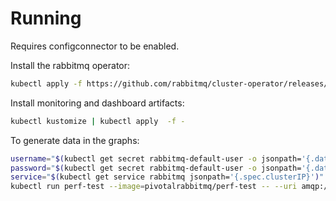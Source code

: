 # Running 

Requires configconnector to be enabled.

Install the rabbitmq operator:
```sh
kubectl apply -f https://github.com/rabbitmq/cluster-operator/releases/latest/download/cluster-operator.yml
```

Install monitoring and dashboard artifacts:
```sh
kubectl kustomize | kubectl apply  -f -
```

To generate data in the graphs: 
```sh
username="$(kubectl get secret rabbitmq-default-user -o jsonpath='{.data.username}' | base64 --decode)"
password="$(kubectl get secret rabbitmq-default-user -o jsonpath='{.data.password}' | base64 --decode)"
service="$(kubectl get service rabbitmq jsonpath='{.spec.clusterIP}')"
kubectl run perf-test --image=pivotalrabbitmq/perf-test -- --uri amqp://$username:$password@$service
```
